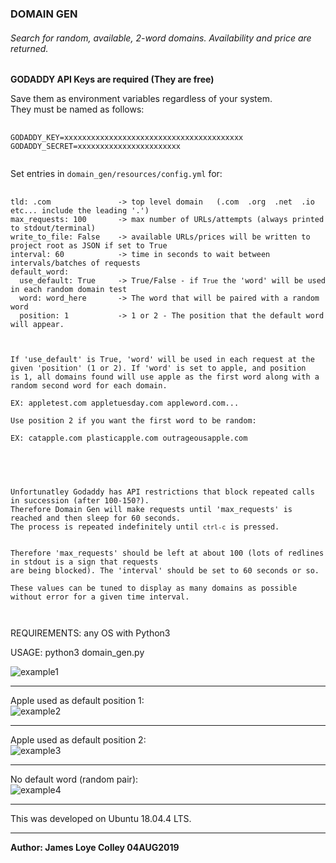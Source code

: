 ### DOMAIN GEN

###### Search for random, available, 2-word domains. Availability and price are returned.

<b>GODADDY API Keys are required (They are free)</b>

Save them as environment variables regardless of your system.<br>
They must be named as follows:

<pre>
  <code>
GODADDY_KEY=xxxxxxxxxxxxxxxxxxxxxxxxxxxxxxxxxxxxxxxx
GODADDY_SECRET=xxxxxxxxxxxxxxxxxxxxxxx
  </code>
</pre>


Set entries in <code>domain_gen/resources/config.yml</code> for:

<pre>
  <code>
tld: .com               -> top level domain   (.com  .org  .net  .io   etc... include the leading '.')
max_requests: 100       -> max number of URLs/attempts (always printed to stdout/terminal)
write_to_file: False    -> available URLs/prices will be written to project root as JSON if set to True
interval: 60            -> time in seconds to wait between intervals/batches of requests
default_word:
  use_default: True     -> True/False - if <code>True</code> the 'word' will be used in each random domain test
  word: word_here       -> The word that will be paired with a random word
  position: 1           -> 1 or 2 - The position that the default word will appear.
 
 
 
If 'use_default' is True, 'word' will be used in each request at the
given 'position' (1 or 2). If 'word' is set to apple, and position
is 1, all domains found will use apple as the first word along with a
random second word for each domain.

EX: appletest.com appletuesday.com appleword.com...

Use position 2 if you want the first word to be random:

EX: catapple.com plasticapple.com outrageousapple.com
 
  </code>
</pre>


<pre>
  <code>

Unfortunatley Godaddy has API restrictions that block repeated calls in succession (after 100-150?).
Therefore Domain Gen will make requests until 'max_requests' is reached and then sleep for 60 seconds.
The process is repeated indefinitely until <code>ctrl-c</code> is pressed.


Therefore 'max_requests' should be left at about 100 (lots of redlines in stdout is a sign that requests
are being blocked). The 'interval' should be set to 60 seconds or so.

These values can be tuned to display as many domains as possible without error for a given time interval.

  </code>
</pre>

REQUIREMENTS: any OS with Python3

USAGE: python3 domain_gen.py


<img src="https://github.com/rootVIII/domain_gen/blob/master/sc.png" alt="example1">
<hr>

Apple used as default position 1:<br>
<img src="https://github.com/rootVIII/domain_gen/blob/master/sc2.png" alt="example2">
<hr>

Apple used as default position 2:<br>
<img src="https://github.com/rootVIII/domain_gen/blob/master/sc3.png" alt="example3">
<hr>

No default word (random pair):<br>
<img src="https://github.com/rootVIII/domain_gen/blob/master/sc4.png" alt="example4">
<hr>
This was developed on Ubuntu 18.04.4 LTS.
<hr>
<b>Author: James Loye Colley  04AUG2019</b><br><br>
